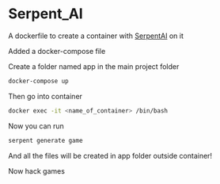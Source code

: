 # Serpent_AI

A dockerfile to create a container with [SerpentAI](https://github.com/SerpentAI/SerpentAI) on it

Added a docker-compose file

Create a folder named app in the main project folder

```bash
docker-compose up
```

Then go into container

```bash
docker exec -it <name_of_container> /bin/bash
```

Now you can run

```bash
serpent generate game
```

And all the files will be created in app folder outside container!

Now hack games
